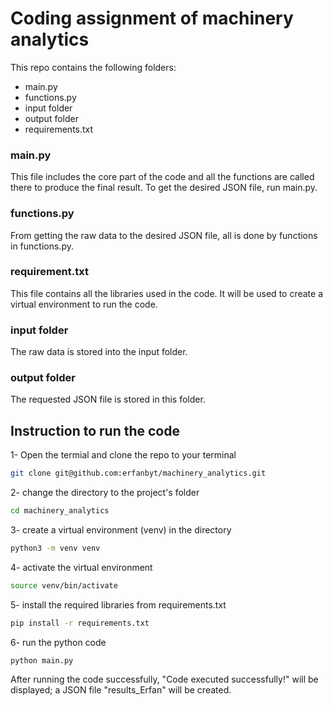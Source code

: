# Coding assignment of machinery analytics

This repo contains the following folders:

* main.py
* functions.py
* input folder
* output folder 
* requirements.txt


### main.py
This file includes the core part of the code and all the functions are called there to produce the final result. To get the desired JSON file, run main.py.


### functions.py
From getting the raw data to the desired JSON file, all is done by functions in functions.py. 

### requirement.txt
This file contains all the libraries used in the code. It will be used to create a virtual environment to run the code.

### input folder
The raw data is stored into the input folder.

### output folder
The requested JSON file is stored in this folder.

## Instruction to run the code

1- Open the termial and clone the repo to your terminal

```bash
git clone git@github.com:erfanbyt/machinery_analytics.git
```

2- change the directory to the project's folder


```bash
cd machinery_analytics
```

3- create a virtual environment (venv) in the directory


```bash
python3 -m venv venv
```

4- activate the virtual environment 

```bash
source venv/bin/activate
```

5- install the required libraries from requirements.txt

```bash
pip install -r requirements.txt
```

6-  run the python code

```bash
python main.py
```

After running the code successfully, "Code executed successfully!" will be displayed; a JSON file "results_Erfan" will be created.
























